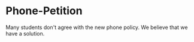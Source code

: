 # Phone-Petition
Many students don't agree with the new phone policy.  We believe that we have a solution.
